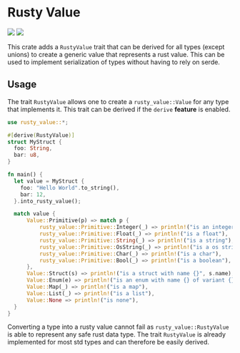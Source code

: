 # Rusty Value
[![](https://img.shields.io/crates/v/rusty-value?style=for-the-badge)](https://crates.io/crates/rusty-value)
[![](https://img.shields.io/docsrs/rusty-value/latest?style=for-the-badge)](https://docs.rs/rusty-value/)

This crate adds a `RustyValue` trait that can be derived for all types (except unions)
to create a generic value that represents a rust value.
This can be used to implement serialization of types without having to rely on serde.

## Usage

The trait `RustyValue` allows one to create a `rusty_value::Value` for any
type that implements it. This trait can be derived if the `derive` **feature** is enabled.

```rust
use rusty_value::*;

#[derive(RustyValue)]
struct MyStruct {
  foo: String,
  bar: u8,
}

fn main() {
  let value = MyStruct {
    foo: "Hello World".to_string(),
    bar: 12,
  }.into_rusty_value();

  match value {
      Value::Primitive(p) => match p {
          rusty_value::Primitive::Integer(_) => println!("is an integer"),
          rusty_value::Primitive::Float(_) => println!("is a float"),
          rusty_value::Primitive::String(_) => println!("is a string"),
          rusty_value::Primitive::OsString(_) => println!("is a os string"),
          rusty_value::Primitive::Char(_) => println!("is a char"),
          rusty_value::Primitive::Bool(_) => println!("is a boolean"),
      },
      Value::Struct(s) => println!("is a struct with name {}", s.name),
      Value::Enum(e) => println!("is an enum with name {} of variant {}", e.name, e.variant),
      Value::Map(_) => println!("is a map"),
      Value::List(_) => println!("is a list"),
      Value::None => println!("is none"),
  }
}
```

Converting a type into a rusty value cannot fail as `rusty_value::RustyValue` is
able to represent any safe rust data type. The trait `RustyValue` is already implemented for
most std types and can therefore be easily derived.